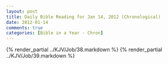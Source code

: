 ```yaml
---
layout: post
title: Daily Bible Reading for Jan 14, 2012 (Chronological)
date: 2012-01-14
comments: true
categories: [Bible in a Year - Chron]
---
```

{% render_partial ../KJV/Job/38.markdown %}
{% render_partial ../KJV/Job/39.markdown %}
